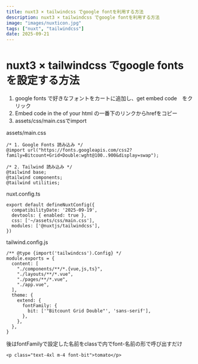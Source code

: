 ```yaml
---
title: nuxt3 × tailwindcss でgoogle fontを利用する方法
description: nuxt3 × tailwindcss でgoogle fontを利用する方法
image: "images/nuxticon.jpg"
tags: ["nuxt", "tailwindcss"]
date: 2025-09-21
---
```


# nuxt3 × tailwindcss でgoogle fonts を設定する方法

1. google fonts で好きなフォントをカートに追加し、get embed code　をクリック
2. Embed code in the <head> of your html の一番下のリンクからhrefをコピー
3. assets/css/main.cssでimport


assets/main.css
```
/* 1. Google Fonts 読み込み */
@import url("https://fonts.googleapis.com/css2?family=Bitcount+Grid+Double:wght@100..900&display=swap");

/* 2. Tailwind 読み込み */
@tailwind base;
@tailwind components;
@tailwind utilities;
```


nuxt.config.ts
```
export default defineNuxtConfig({
  compatibilityDate: '2025-09-19',
  devtools: { enabled: true },
  css: ['~/assets/css/main.css'], 
  modules: ['@nuxtjs/tailwindcss'],
})
```

tailwind.config.js
```
/** @type {import('tailwindcss').Config} */
module.exports = {
  content: [
    "./components/**/*.{vue,js,ts}",
    "./layouts/**/*.vue",
    "./pages/**/*.vue",
    "./app.vue",
  ],
  theme: {
    extend: {
      fontFamily: {
        bit: ['"Bitcount Grid Double"', 'sans-serif'],
      },
    },
  },
}
```
後はfontFamilyで設定した名前をclassで内でfont-名前の形で呼び出すだけ
```
<p class="text-4xl m-4 font-bit">tomato</p>
```